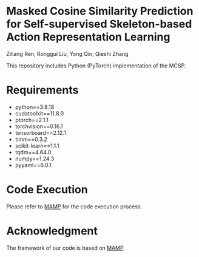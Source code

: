 # Masked Cosine Similarity Prediction for Self-supervised Skeleton-based Action Representation Learning

Ziliang Ren, Ronggui Liu, Yong Qin, Qieshi Zhang

This repository includes Python (PyTorch) implementation of the MCSP.

# Requirements
- python==3.8.18
- cudatoolkit==11.8.0
- ptorch==2.1.1
- torchvision==0.16.1
- tensorboard==2.12.1
- timm==0.3.2
- scikit-learn==1.1.1
- tqdm==4.64.0
- numpy==1.24.3
- pyyaml==6.0.1
  
# Code Execution
Please refer to [MAMP](https://github.com/maoyunyao/MAMP) for the code execution process.

# Acknowledgment
The framework of our code is based on [MAMP](https://github.com/maoyunyao/MAMP).

